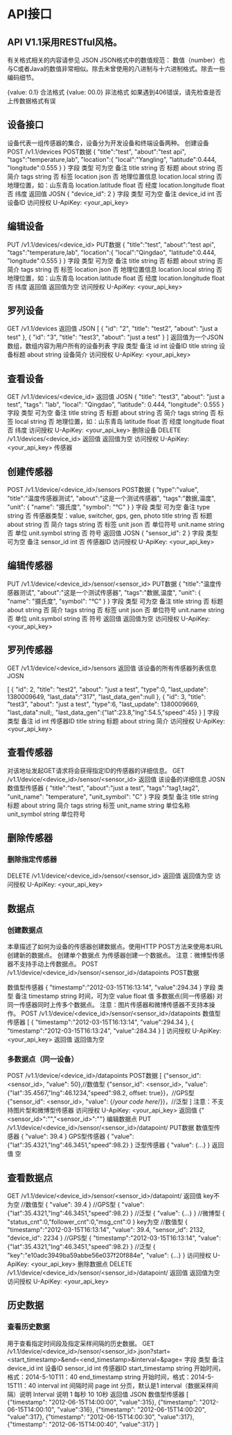 # API接口
## API V1.1采用RESTful风格。
有关格式相关的内容请参见 JSON
 JSON格式中的数值规范：
 数值（number）也与C或者Java的数值非常相似。除去未曾使用的八进制与十六进制格式。除去一些编码细节。
  
 {value: 0.1} 合法格式
 {value: 00.0} 非法格式
 如果遇到406错误，请先检查是否上传数据格式有误
## 设备接口
设备代表一组传感器的集合，设备分为开发设备和终端设备两种。
创建设备
POST
/v1.1/devices
POST数据
{
  "title":"test",
  "about":"test api",
  "tags":"temperature,lab",
  "location":{
    "local":"Yangling",
    "latitude":0.444,
    "longitude":0.555
  }
}
字段	类型	可为空	备注
title	string	否	标题
about	string	否	简介
tags	string	否	标签
location	json	否	地理位置信息
location.local	string	否	地理位置，如：山东青岛
location.latitude	float	否	经度
location.longitude	float	否	纬度
返回值
JOSN
{
  "device_id": 2
}
字段	类型	可为空	备注
device_id	int	否	设备ID
访问授权
U-ApiKey: <your_api_key>

## 编辑设备
PUT
/v1.1/devices/<device_id>
PUT数据
{
  "title":"test",
  "about":"test api",
  "tags":"temperature,lab",
  "location":{
    "local":"Qingdao",
    "latitude":0.444,
    "longitude":0.555
  }
}
字段	类型	可为空	备注
title	string	否	标题
about	string	否	简介
tags	string	否	标签
location	json	否	地理位置信息
location.local	string	否	地理位置，如：山东青岛
location.latitude	float	否	经度
location.longitude	float	否	纬度
返回值
返回值为空
访问授权
U-ApiKey: <your_api_key>

## 罗列设备
GET
/v1.1/devices
返回值
JSON
[
  {
    "id": "2",
    "title": "test2",
    "about": "just a test"
  },
  {
    "id": "3",
    "title": "test3",
    "about": "just a test"
  }
]
返回值为一个JSON数组，数组内容为用户所有的设备列表
字段	类型	备注
id	int	设备ID
title	string	设备标题
about	string	设备简介
访问授权
U-ApiKey: <your_api_key>

## 查看设备
GET
/v1.1/devices/<device_id>
返回值
JOSN
{
  "title": "test3",
  "about": "just a test",
  "tags": "lab",
  "local": "Qingdao",
  "latitude": 0.444,
  "longitude": 0.555
}
字段	类型	可为空	备注
title	string	否	标题
about	string	否	简介
tags	string	否	标签
local	string	否	地理位置，如：山东青岛
latitude	float	否	经度
longitude	float	否	纬度
访问授权
U-ApiKey: <your_api_key>
删除设备
DELETE
/v1.1/devices/<device_id>
返回值
返回值为空
访问授权
U-ApiKey: <your_api_key>
传感器

## 创建传感器
POST
/v1.1/device/<device_id>/sensors
POST数据
{
  "type":"value",
  "title":"温度传感器测试",
  "about":"这是一个测试传感器",
  "tags":"数据,温度",
  "unit": {
     "name": "摄氏度",
     "symbol": "°C"
   }
}
字段	类型	可为空	备注
type	string	否	传感器类型：value, switcher, gps, gen, photo
title	string	否	标题
about	string	否	简介
tags	string	否	标签
unit	json	否	单位符号
unit.name	string	否	单位
unit.symbol	string	否	符号
返回值
JOSN
{
  "sensor_id": 2
}
字段	类型	可为空	备注
sensor_id	int	否	传感器ID
访问授权
U-ApiKey: <your_api_key>

## 编辑传感器
PUT
/v1.1/device/<device_id>/sensor/<sensor_id>
PUT数据
{
  "title":"温度传感器测试",
  "about":"这是一个测试传感器",
  "tags":"数据,温度",
  "unit": {
     "name": "摄氏度",
     "symbol": "°C"
   }
}
字段	类型	可为空	备注
title	string	否	标题
about	string	否	简介
tags	string	否	标签
unit	json	否	单位符号
unit.name	string	否	单位
unit.symbol	string	否	符号
返回值
返回值为空
访问授权
U-ApiKey: <your_api_key>

## 罗列传感器
GET
/v1.1/device/<device_id>/sensors
返回值
该设备的所有传感器列表信息
JOSN

[
  {
    "id": 2,
    "title": "test2",
    "about": "just a test",
    "type":0,
    "last_update": 1380009649,
    "last_data":"317",
    "last_data_gen":null
  },
  {
    "id": 3,
    "title": "test3",
    "about": "just a test",
    "type":6,
    "last_update": 1380009669,
    "last_data":null;,
    "last_data_gen":{"lat":23.8,"lng":54.5,"speed":45}
  }
]
字段	类型	备注
id	int	传感器ID
title	string	标题
about	string	简介
访问授权
U-ApiKey: <your_api_key>

## 查看传感器
对该地址发起GET请求将会获得指定ID的传感器的详细信息。
GET
/v1.1/device/<device_id>/sensor/<sensor_id>
返回值
该设备的详细信息
JOSN
数值型传感器
{
  "title":"test",
  "about":"just a test",
  "tags":"tag1,tag2",
  "unit_name": "temperature",
  "unit_symbol": "C"
}
字段	类型	备注
title	string	标题
about	string	简介
tags	string	标签
unit_name	string	单位名称
unit_symbol	string	单位符号

## 删除传感器
### 删除指定传感器
DELETE
/v1.1/device/<device_id>/sensor/<sensor_id>
返回值
返回值为空
访问授权
U-ApiKey: <your_api_key>

## 数据点

### 创建数据点
本章描述了如何为设备的传感器创建数据点。使用HTTP POST方法来使用本URL创建新的数据点。
创建单个数据点
为传感器创建一个数据点。
注意：微博型传感器不支持手动上传数据点。
POST
/v1.1/device/<device_id>/sensor/<sensor_id>/datapoints
POST数据

数值型传感器
{
  "timestamp":"2012-03-15T16:13:14",
  "value":294.34
}
字段	类型	备注
timestamp	string	时间，可为空
value	float	值
多数据点(同一传感器)
对同一传感器同时上传多个数据点。
注意：图片传感器和微博传感器不支持本操作。
POST
/v1.1/device/<device_id>/sensor/<sensor_id>/datapoints
数值型传感器
[
  {
    "timestamp":"2012-03-15T16:13:14",
    "value":294.34
  },
  {
    "timestamp":"2012-03-15T16:13:24",
    "value":284.34
  }
]
访问授权
U-ApiKey: <your_api_key>
返回值
返回值为空

### 多数据点（同一设备）
POST
/v1.1/device/<device_id>/datapoints
POST数据
[
  {"sensor_id": <sensor_id>, "value": 50},//数值型
  {"sensor_id": <sensor_id>, "value": {"lat":35.4567,"lng":46.1234,"speed":98.2, offset: true}}，//GPS型
  {"sensor_id": <sensor_id>, "value": {/*your code here*/}}，//泛型
]
注意：不支持图片型和微博型传感器
访问授权
U-ApiKey: <your_api_key>
返回值
{"<sensor_id>":"","<sensor_id>":""}
编辑数据点
PUT
/v1.1/device/<device_id>/sensor/<sensor_id>/datapoint/<key>
PUT数据
数值型传感器
{
  "value": 39.4
}
GPS型传感器
{
  "value": {"lat":35.4321,"lng":46.3451,"speed":98.2}
}
泛型传感器
{
  "value": {...}
}
返回值
空

## 查看数据点
GET
/v1.1/device/<device_id>/sensor/<sensor_id>/datapoint/<key>
返回值
key不为空
//数值型
{
  "value": 39.4
}
//GPS型
{
 "value": {"lat":35.4321,"lng":46.3451,"speed":98.2}
}
//泛型
{
 "value": {...}
}
//微博型
{
  "status_cnt":0,"follower_cnt":0,"msg_cnt":0
}
key为空
//数值型
{
  "timestamp":"2012-03-15T16:13:14",
  "value": 39.4,
  "sensor_id": 2132,
  "device_id": 2234
}
//GPS型
{
  "timestamp":"2012-03-15T16:13:14",
  "value": {"lat":35.4321,"lng":46.3451,"speed":98.2}
}
//泛型
{
  "key":"e10adc3949ba59abbe56e037f20f884e",
  "value": {...}
}
访问授权
U-ApiKey: <your_api_key>
删除数据点
DELETE
/v1.1/device/<device_id>/sensor/<sensor_id>/datapoint/<key>
返回值
 返回值为空
访问授权
U-ApiKey: <your_api_key>

## 历史数据
### 查看历史数据
用于查看指定时间段及指定采样间隔的历史数据。
GET
/v1.1/device/<device_id>/sensor/<sensor_id>.json?start=<start_timestamp>&end=<end_timestamp>&interval=<interval>&page=<page>
字段	类型	备注
device_id	int	设备ID
sensor_id	int	传感器ID
start_timestamp	string	开始时间，格式：2014-5-10T11：40
end_timestamp	string	开始时间，格式：2014-5-15T11：40
interval	int	间隔时间
page	int	分页，默认是1
interval（数据采样间隔）说明
Interval	说明
1	每秒
10	10秒
返回值
JSON
数值型传感器
[
  {"timestamp": "2012-06-15T14:00:00", "value":315},
  {"timestamp": "2012-06-15T14:00:10", "value":316},
  {"timestamp": "2012-06-15T14:00:20", "value":317},
  {"timestamp": "2012-06-15T14:00:30", "value":317},
  {"timestamp": "2012-06-15T14:00:40", "value":317}
]